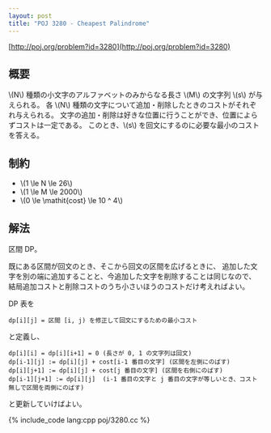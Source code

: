 ```yaml
---
layout: post
title: "POJ 3280 - Cheapest Palindrome"
---
```

[http://poj.org/problem?id=3280](http://poj.org/problem?id=3280)

## 概要
\\(N\\) 種類の小文字のアルファベットのみからなる長さ \\(M\\) の文字列 \\(s\\) が与えられる。
各 \\(N\\) 種類の文字について追加・削除したときのコストがそれぞれ与えられる。
文字の追加・削除は好きな位置に行うことができ、位置によらずコストは一定である。
このとき、\\(s\\) を回文にするのに必要な最小のコストを答える。

## 制約
- \\(1 \\le N \\le 26\\)
- \\(1 \\le M \\le 2000\\)
- \\(0 \\le \\mathit{cost} \\le 10 ^ 4\\)

## 解法
区間 DP。

既にある区間が回文のとき、そこから回文の区間を広げるときに、
追加した文字を別の端に追加することと、今追加した文字を削除することは同じなので、
結局追加コストと削除コストのうち小さいほうのコストだけ考えればよい。

DP 表を

    dp[i][j] = 区間 [i, j) を修正して回文にするための最小コスト

と定義し、

    dp[i][i] = dp[i][i+1] = 0 (長さが 0, 1 の文字列は回文)
    dp[i-1][j] := dp[i][j] + cost[i-1 番目の文字] (区間を左側にのばす)
    dp[i][j+1] := dp[i][j] + cost[j 番目の文字] (区間を右側にのばす)
    dp[i-1][j+1] := dp[i][j]  (i-1 番目の文字と j 番目の文字が等しいとき、コスト無しで区間を両側にのばす)

と更新していけばよい。

{% include_code lang:cpp poj/3280.cc %}
